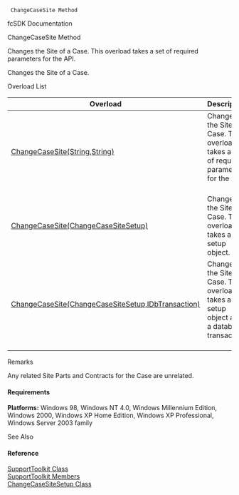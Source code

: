 ﻿     ChangeCaseSite Method                                                   

fcSDK Documentation

ChangeCaseSite Method

Changes the Site of a Case. This overload takes a set of required parameters for the API.

Changes the Site of a Case.

Overload List

| Overload | Description |
| --- | --- |
| [ChangeCaseSite(String,String)](FChoice.Toolkits.Clarify~FChoice.Toolkits.Clarify.Support.SupportToolkit~ChangeCaseSite(String,String).md) | Changes the Site of a Case. This overload takes a set of required parameters for the API.   |
| [ChangeCaseSite(ChangeCaseSiteSetup)](FChoice.Toolkits.Clarify~FChoice.Toolkits.Clarify.Support.SupportToolkit~ChangeCaseSite(ChangeCaseSiteSetup).md) | Changes the Site of a Case. This overload takes a setup object.   |
| [ChangeCaseSite(ChangeCaseSiteSetup,IDbTransaction)](FChoice.Toolkits.Clarify~FChoice.Toolkits.Clarify.Support.SupportToolkit~ChangeCaseSite(ChangeCaseSiteSetup,IDbTransaction).md) | Changes the Site of a Case. This overload takes a setup object and a database transaction.   |

Remarks

Any related Site Parts and Contracts for the Case are unrelated.

#### Requirements

**Platforms:** Windows 98, Windows NT 4.0, Windows Millennium Edition, Windows 2000, Windows XP Home Edition, Windows XP Professional, Windows Server 2003 family

See Also

#### Reference

[SupportToolkit Class](FChoice.Toolkits.Clarify~FChoice.Toolkits.Clarify.Support.SupportToolkit.md)  
[SupportToolkit Members](FChoice.Toolkits.Clarify~FChoice.Toolkits.Clarify.Support.SupportToolkit_members.md)  
[ChangeCaseSiteSetup Class](FChoice.Toolkits.Clarify~FChoice.Toolkits.Clarify.Support.ChangeCaseSiteSetup.md)